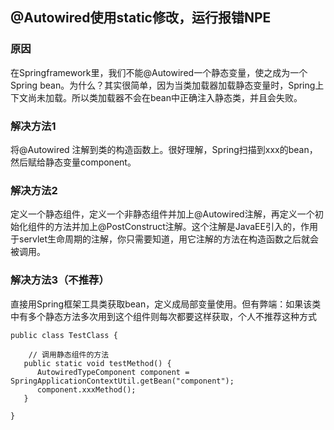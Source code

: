 ## @Autowired使用static修改，运行报错NPE

### 原因

在Springframework里，我们不能@Autowired一个静态变量，使之成为一个Spring bean。为什么？其实很简单，因为当类加载器加载静态变量时，Spring上下文尚未加载。所以类加载器不会在bean中正确注入静态类，并且会失败。

### 解决方法1

将@Autowired 注解到类的构造函数上。很好理解，Spring扫描到xxx的bean，然后赋给静态变量component。

### 解决方法2

定义一个静态组件，定义一个非静态组件并加上@Autowired注解，再定义一个初始化组件的方法并加上@PostConstruct注解。这个注解是JavaEE引入的，作用于servlet生命周期的注解，你只需要知道，用它注解的方法在构造函数之后就会被调用。

### 解决方法3（不推荐）

直接用Spring框架工具类获取bean，定义成局部变量使用。但有弊端：如果该类中有多个静态方法多次用到这个组件则每次都要这样获取，个人不推荐这种方式
```jshelllanguage
public class TestClass {
    
    // 调用静态组件的方法
   public static void testMethod() {
      AutowiredTypeComponent component = SpringApplicationContextUtil.getBean("component");
      component.xxxMethod();
   }
    
}
```


















